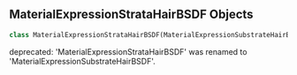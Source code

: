 ## MaterialExpressionStrataHairBSDF Objects

```python
class MaterialExpressionStrataHairBSDF(MaterialExpressionSubstrateHairBSDF)
```

deprecated: 'MaterialExpressionStrataHairBSDF' was renamed to 'MaterialExpressionSubstrateHairBSDF'.

<a id="unreal.MaterialExpressionSubstrateEyeBSDF"></a>